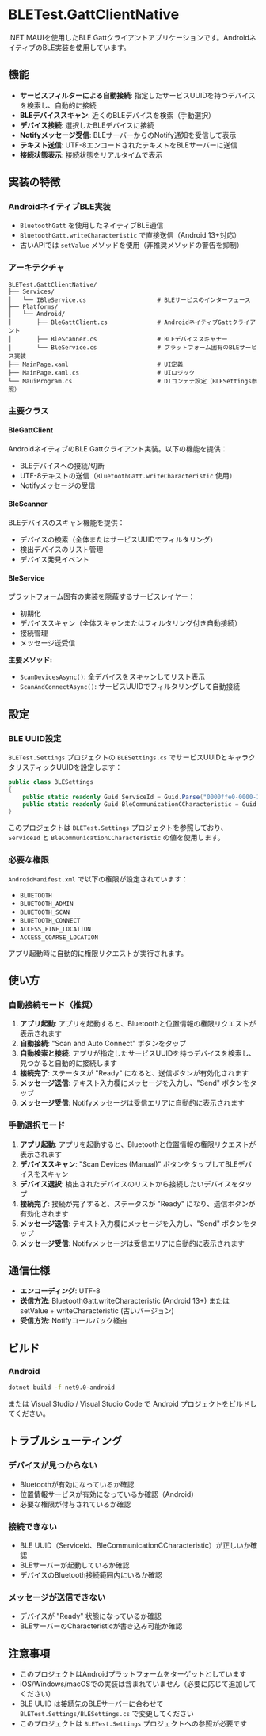 # BLETest.GattClientNative

.NET MAUIを使用したBLE Gattクライアントアプリケーションです。AndroidネイティブのBLE実装を使用しています。

## 機能

- **サービスフィルターによる自動接続**: 指定したサービスUUIDを持つデバイスを検索し、自動的に接続
- **BLEデバイススキャン**: 近くのBLEデバイスを検索（手動選択）
- **デバイス接続**: 選択したBLEデバイスに接続
- **Notifyメッセージ受信**: BLEサーバーからのNotify通知を受信して表示
- **テキスト送信**: UTF-8エンコードされたテキストをBLEサーバーに送信
- **接続状態表示**: 接続状態をリアルタイムで表示

## 実装の特徴

### AndroidネイティブBLE実装

- `BluetoothGatt` を使用したネイティブBLE通信
- `BluetoothGatt.writeCharacteristic` で直接送信（Android 13+対応）
- 古いAPIでは `setValue` メソッドを使用（非推奨メソッドの警告を抑制）

### アーキテクチャ

```
BLETest.GattClientNative/
├── Services/
│   └── IBleService.cs                    # BLEサービスのインターフェース
├── Platforms/
│   └── Android/
│       ├── BleGattClient.cs              # AndroidネイティブGattクライアント
│       ├── BleScanner.cs                 # BLEデバイススキャナー
│       └── BleService.cs                 # プラットフォーム固有のBLEサービス実装
├── MainPage.xaml                         # UI定義
├── MainPage.xaml.cs                      # UIロジック
└── MauiProgram.cs                        # DIコンテナ設定（BLESettings参照）
```

### 主要クラス

#### BleGattClient
AndroidネイティブのBLE Gattクライアント実装。以下の機能を提供：
- BLEデバイスへの接続/切断
- UTF-8テキストの送信（`BluetoothGatt.writeCharacteristic` 使用）
- Notifyメッセージの受信

#### BleScanner
BLEデバイスのスキャン機能を提供：
- デバイスの検索（全体またはサービスUUIDでフィルタリング）
- 検出デバイスのリスト管理
- デバイス発見イベント

#### BleService
プラットフォーム固有の実装を隠蔽するサービスレイヤー：
- 初期化
- デバイススキャン（全体スキャンまたはフィルタリング付き自動接続）
- 接続管理
- メッセージ送受信

**主要メソッド:**
- `ScanDevicesAsync()`: 全デバイスをスキャンしてリスト表示
- `ScanAndConnectAsync()`: サービスUUIDでフィルタリングして自動接続

## 設定

### BLE UUID設定

`BLETest.Settings` プロジェクトの `BLESettings.cs` でサービスUUIDとキャラクタリスティックUUIDを設定します：

```csharp
public class BLESettings
{
    public static readonly Guid ServiceId = Guid.Parse("0000ffe0-0000-1000-8000-00805f9b34fb");
    public static readonly Guid BleCommunicationCCharacteristic = Guid.Parse("0000ffe1-0000-1000-8000-00805f9b34fb");
}
```

このプロジェクトは `BLETest.Settings` プロジェクトを参照しており、`ServiceId` と `BleCommunicationCCharacteristic` の値を使用します。

### 必要な権限

`AndroidManifest.xml` で以下の権限が設定されています：

- `BLUETOOTH`
- `BLUETOOTH_ADMIN`
- `BLUETOOTH_SCAN`
- `BLUETOOTH_CONNECT`
- `ACCESS_FINE_LOCATION`
- `ACCESS_COARSE_LOCATION`

アプリ起動時に自動的に権限リクエストが実行されます。

## 使い方

### 自動接続モード（推奨）

1. **アプリ起動**: アプリを起動すると、Bluetoothと位置情報の権限リクエストが表示されます
2. **自動接続**: "Scan and Auto Connect" ボタンをタップ
3. **自動検索と接続**: アプリが指定したサービスUUIDを持つデバイスを検索し、見つかると自動的に接続します
4. **接続完了**: ステータスが "Ready" になると、送信ボタンが有効化されます
5. **メッセージ送信**: テキスト入力欄にメッセージを入力し、"Send" ボタンをタップ
6. **メッセージ受信**: Notifyメッセージは受信エリアに自動的に表示されます

### 手動選択モード

1. **アプリ起動**: アプリを起動すると、Bluetoothと位置情報の権限リクエストが表示されます
2. **デバイススキャン**: "Scan Devices (Manual)" ボタンをタップしてBLEデバイスをスキャン
3. **デバイス選択**: 検出されたデバイスのリストから接続したいデバイスをタップ
4. **接続完了**: 接続が完了すると、ステータスが "Ready" になり、送信ボタンが有効化されます
5. **メッセージ送信**: テキスト入力欄にメッセージを入力し、"Send" ボタンをタップ
6. **メッセージ受信**: Notifyメッセージは受信エリアに自動的に表示されます

## 通信仕様

- **エンコーディング**: UTF-8
- **送信方法**: BluetoothGatt.writeCharacteristic (Android 13+) または setValue + writeCharacteristic (古いバージョン)
- **受信方法**: Notifyコールバック経由

## ビルド

### Android

```bash
dotnet build -f net9.0-android
```

または Visual Studio / Visual Studio Code で Android プロジェクトをビルドしてください。

## トラブルシューティング

### デバイスが見つからない
- Bluetoothが有効になっているか確認
- 位置情報サービスが有効になっているか確認（Android）
- 必要な権限が付与されているか確認

### 接続できない
- BLE UUID（ServiceId、BleCommunicationCCharacteristic）が正しいか確認
- BLEサーバーが起動しているか確認
- デバイスのBluetooth接続範囲内にいるか確認

### メッセージが送信できない
- デバイスが "Ready" 状態になっているか確認
- BLEサーバーのCharacteristicが書き込み可能か確認

## 注意事項

- このプロジェクトはAndroidプラットフォームをターゲットとしています
- iOS/Windows/macOSでの実装は含まれていません（必要に応じて追加してください）
- BLE UUID は接続先のBLEサーバーに合わせて `BLETest.Settings/BLESettings.cs` で変更してください
- このプロジェクトは `BLETest.Settings` プロジェクトへの参照が必要です
